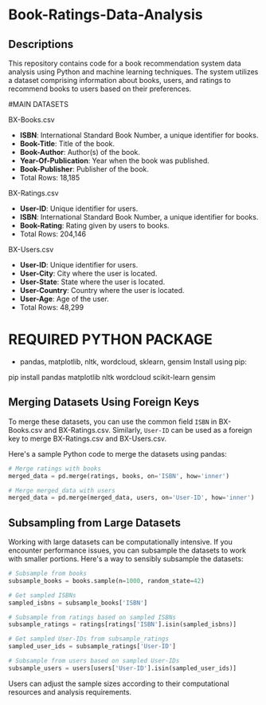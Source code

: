 # Book-Ratings-Data-Analysis #
Descriptions
---------------
This repository contains code for a book recommendation system data analysis using Python and machine learning techniques. The system utilizes a dataset comprising information about books, users, and ratings to recommend books to users based on their preferences.

#MAIN DATASETS 

BX-Books.csv
- **ISBN**: International Standard Book Number, a unique identifier for books.
- **Book-Title**: Title of the book.
- **Book-Author**: Author(s) of the book.
- **Year-Of-Publication**: Year when the book was published.
- **Book-Publisher**: Publisher of the book.
- Total Rows: 18,185

BX-Ratings.csv
- **User-ID**: Unique identifier for users.
- **ISBN**: International Standard Book Number, a unique identifier for books.
- **Book-Rating**: Rating given by users to books.
- Total Rows: 204,146

BX-Users.csv
- **User-ID**: Unique identifier for users.
- **User-City**: City where the user is located.
- **User-State**: State where the user is located.
- **User-Country**: Country where the user is located.
- **User-Age**: Age of the user.
- Total Rows: 48,299

# REQUIRED PYTHON PACKAGE #
- pandas, matplotlib, nltk, wordcloud, sklearn, gensim
Install using pip:

pip install pandas matplotlib nltk wordcloud scikit-learn gensim


Merging Datasets Using Foreign Keys
---------------------------------------------------
To merge these datasets, you can use the common field `ISBN` in BX-Books.csv and BX-Ratings.csv. Similarly, `User-ID` can be used as a foreign key to merge BX-Ratings.csv and BX-Users.csv.

Here's a sample Python code to merge the datasets using pandas:

```python
# Merge ratings with books
merged_data = pd.merge(ratings, books, on='ISBN', how='inner')

# Merge merged_data with users
merged_data = pd.merge(merged_data, users, on='User-ID', how='inner')

```

Subsampling from Large Datasets
----------------------------------------------
Working with large datasets can be computationally intensive. If you encounter performance issues, you can subsample the datasets to work with smaller portions. Here's a way to sensibly subsample the datasets:

```python
# Subsample from books
subsample_books = books.sample(n=1000, random_state=42)

# Get sampled ISBNs
sampled_isbns = subsample_books['ISBN']

# Subsample from ratings based on sampled ISBNs
subsample_ratings = ratings[ratings['ISBN'].isin(sampled_isbns)]

# Get sampled User-IDs from subsample_ratings
sampled_user_ids = subsample_ratings['User-ID']

# Subsample from users based on sampled User-IDs
subsample_users = users[users['User-ID'].isin(sampled_user_ids)]
```

Users can adjust the sample sizes according to their computational resources and analysis requirements.

